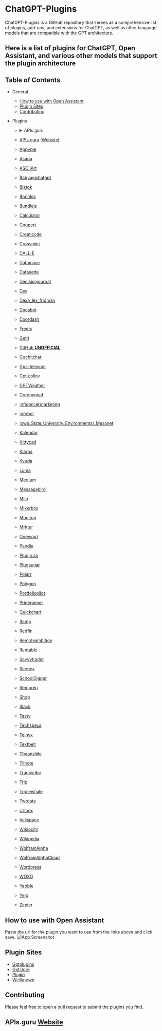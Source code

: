 # ChatGPT-Plugins

ChatGPT-Plugins is a GitHub repository that serves as a comprehensive list of plugins, add-ons, and extensions for ChatGPT, as well as other language models that are compatible with the GPT architecture.

## Here is a list of plugins for ChatGPT, Open Assistant, and various other models that support the plugin architecture

## Table of Contents

- General

  - [How to use with Open Assistant](#How-to-use-with-Open-Assistant)
  - [Plugin Sites](#Plugin-Sites)
  - [Contributing](#Contributing)

- Plugins

  - <details>
    <summary>APIs.guru</summary>

    APIs.guru is a collection of OpenAPI Specification (OAS) files. It is the largest collection of publicly available API interfaces.

    [Website](https://apis.guru/)
    [Plugin](https://apis.guru/.well-known/ai-plugin.json)

    </details>

  - [APIs.guru](https://apis.guru/.well-known/ai-plugin.json) ([Website](https://apis.guru/))
  - [Appypie](https://www.appypie.com/.well-known/ai-plugin.json)
  - [Asana](https://app.asana.com/.well-known/ai-plugin.json)
  - [ASCIIArt](https://chatgpt-plugin-ts.transitive-bullshit.workers.dev/.well-known/ai-plugin.json)
  - [Babyagichatgpt](https://babyagichatgpt.skirano.repl.co/.well-known/ai-plugin.json)
  - [Biztok](https://biztoc.com/.well-known/ai-plugin.json)
  - [Brainlox](https://brainlox.ai/.well-known/ai-plugin.json)
  - [Bundlejs](https://deno.bundlejs.com/.well-known/ai-plugin.json)
  - [Calculator](https://chat-calculator-plugin.supportmirage.repl.co/.well-known/ai-plugin.json)
  - [Coupert](https://www.coupert.com/.well-known/ai-plugin.json)
  - [Creaticode](https://openai.creaticode.com/.well-known/ai-plugin.json)
  - [Crossmint](https://www.crossmint.com/.well-known/ai-plugin.json)
  - [DALL-E](https://api.openai.com/.well-known/ai-plugin.json)
  - [Datamuse](https://datamuse.com/.well-known/ai-plugin.json)
  - [Datasette](https://datasette.io/.well-known/ai-plugin.json)
  - [Decisionjournal](https://decisionjournalapp.com/.well-known/ai-plugin.json)
  - [Dev](https://dev.to/.well-known/ai-plugin.json)
  - [Dexa_lex_fridman](https://chatgpt-plugin-dexa-lex-fridman.transitive-bullshit.workers.dev/.well-known/ai-plugin.json)
  - [Docsbot](https://docsbot.ai/.well-known/ai-plugin.json)
  - [Doordash](https://consumer-mobile-bff.doordash.com/v1/aichat/static/ai-plugin.json)
  - [Freetv](https://www.freetv-app.com/.well-known/ai-plugin.json)
  - [Getit](https://api.getit.ai/.well_known/ai-plugin.json)
  - [GitHub **UNOFFICIAL**](https://gh-plugin.teammait.com/.well-known/ai-plugin.json)
  - [Gochitchat](https://gochitchat.ai/.well-known/ai-plugin.json)
  - [Gps-telecom](https://www.gps-telecom.com/.well-known/ai-plugin.json)
  - [Gpt.collov](https://gpt.collov.com/.well-known/ai-plugin.json)
  - [GPTWeather](https://gptweather.skirano.repl.co/.well-known/ai-plugin.json)
  - [Greenyroad](https://www.greenyroad.com/.well-known/ai-plugin.json)
  - [Influencermarketing](https://influencermarketing.ai/.well-known/ai-plugin.json)
  - [Infobot](https://infobot.ai/.well-known/ai-plugin.json)
  - [Iowa_State_University_Environmental_Mesonet](https://mesonet.agron.iastate.edu/.well-known/ai-plugin.json)
  - [Kalendar](https://kalendar.ai/.well-known/ai-plugin.json)
  - [Kittycad](https://api.kittycad.io/.well-known/ai-plugin.json)
  - [Klarna](https://www.klarna.com/.well-known/ai-plugin.json)
  - [Kyuda](https://www.kyuda.io/.well-known/ai-plugin.json)
  - [Luma](https://lu.ma/.well-known/ai-plugin.json)
  - [Medium](https://medium.com/.well-known/ai-plugin.json)
  - [Messagebird](https://messagebird.com/.well-known/ai-plugin.json)
  - [Milo](https://www.joinmilo.com/.well-known/ai-plugin.json)
  - [Mixerbox](https://www.mixerbox.com/.well-known/ai-plugin.json)
  - [Monitup](https://www.monitup.com/.well-known/ai-plugin.json)
  - [Mrkter](https://mrkter.io/.well-known/ai-plugin.json)
  - [Oneword](https://oneword.domains/.well-known/ai-plugin.json)
  - [Pandia](https://pandia.pro/.well-known/ai-plugin.json/)
  - [Plugin.so](https://plugin.so/.well-known/ai-plugin.json)
  - [Plugsugar](https://websearch.plugsugar.com/.well-known/ai-plugin.json)
  - [Polarr](https://polarr.co/.well-known/ai-plugin.json)
  - [Polygon](https://polygon.io/.well-known/ai-plugin.json)
  - [Portfoliopilot](https://portfoliopilot.com/.well-known/ai-plugin.json)
  - [Pricerunner](https://www.pricerunner.com/.well-known/ai-plugin.json)
  - [Quickchart](https://quickchart.io/.well-known/ai-plugin.json)
  - [Ramp](https://ramp.com/.well-known/ai-plugin.json)
  - [Redfin](https://www.redfin.com/.well-known/ai-plugin.json)
  - [Remoteambition](https://remoteambition.com/.well-known/ai-plugin.json)
  - [Rentable](https://www.rentable.co/.well-known/ai-plugin.json)
  - [Savvytrader](https://savvytrader.com/.well-known/ai-plugin.json)
  - [Scenex](https://scenex.jina.ai/.well-known/ai-plugin.json)
  - [SchoolDigger](https://www.schooldigger.com/.well-known/ai-plugin.json)
  - [Semgrep](https://semgrep.dev/.well-known/ai-plugin.json)
  - [Shop](https://server.shop.app/.well-known/ai-plugin.json)
  - [Slack](https://slack.com/.well-known/ai-plugin.json)
  - [Tasty](https://api.tasty.co/.well-known/ai-plugin.json)
  - [Techspecs](https://preview.techspecs.io/.well-known/ai-plugin.json)
  - [Telnyx](https://telnyx.com/.well-known/ai-plugin.json)
  - [Textbelt](https://textbelt.com/.well-known/ai-plugin.json)
  - [Theansible](https://www.theansible.ai/.well-known/ai-plugin.json)
  - [Tilnote](https://tilnote.io/.well-known/ai-plugin.json)
  - [Transvribe](https://www.transvribe.com/.well-known/ai-plugin.json)
  - [Trip](https://www.trip.com/.well-known/ai-plugin.json)
  - [Triplewhale](https://api.triplewhale.com/.well-known/ai-plugin.json)
  - [Twtdata](https://www.twtdata.com/.well-known/ai-plugin.json)
  - [Urlbox](https://www.urlbox.io/.well-known/ai-plugin.json)
  - [Valispace](https://www.valispace.com/.well-known/ai-plugin.json)
  - [Wikiocity](https://api.wikiocity.com/.well-known/ai-plugin.json)
  - [Wikipedia](https://oasst-plugins.dumbserg.al:2083/plugins/wikipedia-plugin.json)
  - [WolframAlpha](https://www.wolframalpha.com/.well-known/ai-plugin.json)
  - [WolframAlphaCloud](https://www.wolframcloud.com/.well-known/ai-plugin.json)
  - [Wordpress](https://public-api.wordpress.com/.well-known/ai-plugin.json)
  - [WOXO](https://woxo.tech/.well-known/ai-plugin.json)
  - [Yabble](https://yabblezone.net/.well-known/ai-plugin.json)
  - [Yelp](https://api.yelp.com/.well-known/ai-plugin.json)
  - [Zapier](https://zapier.com/.well-known/ai-plugin.json)

## How to use with Open Assistant

Paste the url for the plugin you want to use from the links above and click save.
![App Screenshot](https://cdn.jsdelivr.net/gh/targed/GPT-Plugins@main/Media/OA-Plugins.png)

## Plugin Sites

- [Gptplugins](https://www.gptplugins.app/)
- [Gptstore](https://gptstore.ai/)
- [Plugin](https://plugin.so/)
- [Wellknown](https://www.wellknown.ai/)

## Contributing

Please feel free to open a pull request to submit the plugins you find.

## APIs.guru [Website](https://apis.guru/)
